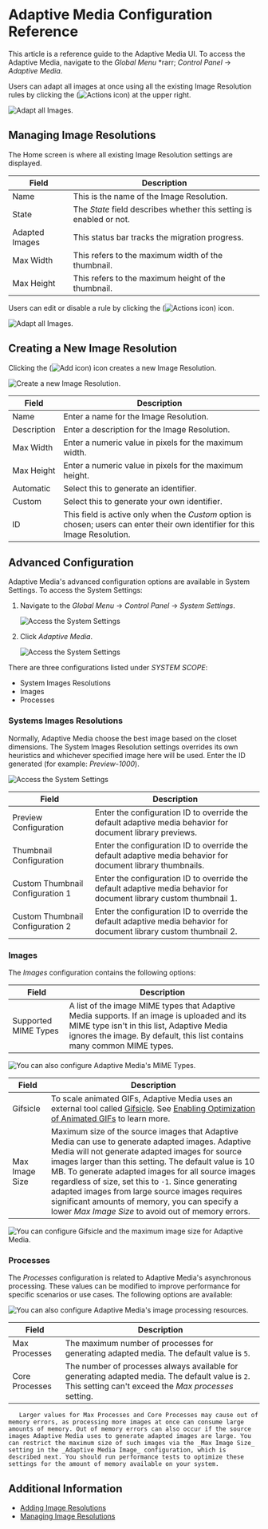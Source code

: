 # Adaptive Media Configuration Reference

This article is a reference guide to the Adaptive Media UI. To access the Adaptive Media, navigate to the _Global Menu_ *rarr; _Control Panel_ &rarr; _Adaptive Media_.

Users can adapt all images at once using all the existing Image Resolution rules by clicking the (![Actions icon](../../../../images/icon-actions.png)) at the upper right.

![Adapt all Images.](./adaptive-media-configuration-reference/images/02.png)

## Managing Image Resolutions

The Home screen is where all existing Image Resolution settings are displayed.

| Field | Description |
| --- | --- |
| Name | This is the name of the Image Resolution. |
| State | The _State_ field describes whether this setting is enabled or not. |
| Adapted Images | This status bar tracks the migration progress. |
| Max Width | This refers to the maximum width of the thumbnail. |
| Max Height | This refers to the maximum height of the thumbnail. |

Users can edit or disable a rule by clicking the (![Actions icon](../../../../images/icon-actions.png)) icon.

![Adapt all Images.](./adaptive-media-configuration-reference/images/03.png)

## Creating a New Image Resolution

Clicking the (![Add icon](../../../../images/icon-add.png)) icon creates a new Image Resolution.

![Create a new Image Resolution.](./adaptive-media-configuration-reference/images/01.png)

| Field | Description |
| --- | --- |
| Name | Enter a name for the Image Resolution. |
| Description | Enter a description for the Image Resolution. |
| Max Width | Enter a numeric value in pixels for the maximum width. |
| Max Height | Enter a numeric value in pixels for the maximum height. |
| Automatic | Select this to generate an identifier. |
| Custom | Select this to generate your own identifier. |
| ID | This field is active only when the _Custom_ option is chosen; users can enter their own identifier for this Image Resolution. |

## Advanced Configuration

Adaptive Media's advanced configuration options are available in System Settings. To access the System Settings:

1. Navigate to the _Global Menu_ &rarr; _Control Panel_ &rarr; _System Settings_.

    ![Access the System Settings](./adaptive-media-configuration-reference/images/04.png)

1. Click _Adaptive Media_.

    ![Access the System Settings](./adaptive-media-configuration-reference/images/05.png)

There are three configurations listed under _SYSTEM SCOPE_:

* System Images Resolutions
* Images
* Processes

### Systems Images Resolutions

Normally, Adaptive Media choose the best image based on the closet dimensions. The System Images Resolution settings overrides its own heuristics and whichever specified image here will be used. Enter the ID generated (for example: _Preview-1000_).

![Access the System Settings](./adaptive-media-configuration-reference/images/09.png)

| Field | Description |
| --- | --- |
| Preview Configuration | Enter the configuration ID to override the default adaptive media behavior for document library previews. |
| Thumbnail Configuration | Enter the configuration ID to override the default adaptive media behavior for document library thumbnails. |
| Custom Thumbnail Configuration 1 | Enter the configuration ID to override the default adaptive media behavior for document library custom thumbnail 1. |
| Custom Thumbnail Configuration 2 | Enter the configuration ID to override the default adaptive media behavior for document library custom thumbnail 2. |

### Images

The _Images_ configuration contains the following options:

| Field | Description |
| --- | --- |
| Supported MIME Types | A list of the image MIME types that Adaptive Media supports. If an image is uploaded and its MIME type isn't in this list, Adaptive Media ignores the image. By default, this list contains many common MIME types. |

![You can also configure Adaptive Media's MIME Types.](./adaptive-media-configuration-reference/images/08.png)

| Field | Description |
| --- | --- |
| Gifsicle | To scale animated GIFs, Adaptive Media uses an external tool called [Gifsicle](https://www.lcdf.org/gifsicle/). See [Enabling Optimization of Animated GIFs](../../devops/enabling-optimization-of-animated-gifs.md) to learn more. |
| Max Image Size | Maximum size of the source images that Adaptive Media can use to generate adapted images. Adaptive Media will not generate adapted images for source images larger than this setting. The default value is 10 MB. To generate adapted images for all source images regardless of size, set this to `-1`. Since generating adapted images from large source images requires significant amounts of memory, you can specify a lower *Max Image Size* to avoid out of memory errors. |

![You can configure Gifsicle and the maximum image size for Adaptive Media.](./adaptive-media-configuration-reference/images/06.png)

### Processes

The _Processes_ configuration is related to Adaptive Media's asynchronous processing. These values can be modified to improve performance for specific scenarios or use cases. The following options are available:

![You can also configure Adaptive Media's image processing resources.](./adaptive-media-configuration-reference/images/07.png)

| Field | Description |
| --- | --- |
| Max Processes | The maximum number of processes for generating adapted media. The default value is `5`. |
| Core Processes | The number of processes always available for generating adapted media. The default value is `2`. This setting can't exceed the _Max processes_ setting. |

```warning::
   Larger values for Max Processes and Core Processes may cause out of memory errors, as processing more images at once can consume large amounts of memory. Out of memory errors can also occur if the source images Adaptive Media uses to generate adapted images are large. You can restrict the maximum size of such images via the _Max Image Size_ setting in the _Adaptive Media Image_ configuration, which is described next. You should run performance tests to optimize these settings for the amount of memory available on your system.
```

## Additional Information

* [Adding Image Resolutions](./adding-image-resolutions.md)
* [Managing Image Resolutions](./managing-image-resolutions.md)
